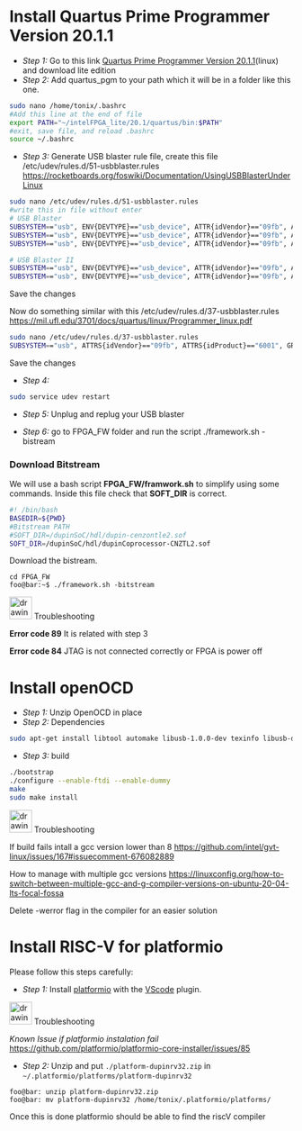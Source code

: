 # Install Quartus Prime Programmer Version 20.1.1
* *Step 1:* Go to this link [Quartus Prime Programmer Version 20.1.1](https://fpgasoftware.intel.com/?edition=lite)(linux) and download lite edition
* *Step 2:* Add quartus_pgm to your path which it will be in a folder like this one. 
```bash
sudo nano /home/tonix/.bashrc
#Add this line at the end of file
export PATH="~/intelFPGA_lite/20.1/quartus/bin:$PATH"
#exit, save file, and reload .bashrc 
source ~/.bashrc
```
* *Step 3:*  Generate USB blaster rule file, create this file /etc/udev/rules.d/51-usbblaster.rules
https://rocketboards.org/foswiki/Documentation/UsingUSBBlasterUnderLinux

```bash
sudo nano /etc/udev/rules.d/51-usbblaster.rules
#write this in file without enter 
# USB Blaster
SUBSYSTEM=="usb", ENV{DEVTYPE}=="usb_device", ATTR{idVendor}=="09fb", ATTR{idProduct}=="6001", MODE="0666", NAME="bus/usb/$env{BUSNUM}/$env{DEVNUM}", RUN+="/bin/chmod 0666 %c"
SUBSYSTEM=="usb", ENV{DEVTYPE}=="usb_device", ATTR{idVendor}=="09fb", ATTR{idProduct}=="6002", MODE="0666", NAME="bus/usb/$env{BUSNUM}/$env{DEVNUM}", RUN+="/bin/chmod 0666 %c"
SUBSYSTEM=="usb", ENV{DEVTYPE}=="usb_device", ATTR{idVendor}=="09fb", ATTR{idProduct}=="6003", MODE="0666", NAME="bus/usb/$env{BUSNUM}/$env{DEVNUM}", RUN+="/bin/chmod 0666 %c"

# USB Blaster II
SUBSYSTEM=="usb", ENV{DEVTYPE}=="usb_device", ATTR{idVendor}=="09fb", ATTR{idProduct}=="6010", MODE="0666", NAME="bus/usb/$env{BUSNUM}/$env{DEVNUM}", RUN+="/bin/chmod 0666 %c"
SUBSYSTEM=="usb", ENV{DEVTYPE}=="usb_device", ATTR{idVendor}=="09fb", ATTR{idProduct}=="6810", MODE="0666", NAME="bus/usb/$env{BUSNUM}/$env{DEVNUM}", RUN+="/bin/chmod 0666 %c"
```
Save the changes 

Now do something similar with this /etc/udev/rules.d/37-usbblaster.rules
https://mil.ufl.edu/3701/docs/quartus/linux/Programmer_linux.pdf

```bash
sudo nano /etc/udev/rules.d/37-usbblaster.rules
SUBSYSTEM=="usb", ATTRS{idVendor}=="09fb", ATTRS{idProduct}=="6001", GROUP="plugdev", MODE="0666", SYMLINK+="usbblaster" 
```
Save the changes 

* *Step 4:*
```bash
sudo service udev restart
```

* *Step 5:*
Unplug and replug your USB blaster

* *Step 6:* go to  FPGA_FW folder and run the script ./framework.sh -bistream
### Download Bitstream
We will use a bash script **FPGA_FW/framwork.sh** to simplify using some commands.
Inside this file check that **SOFT_DIR** is correct. 

```sh
#! /bin/bash
BASEDIR=${PWD}
#Bitstream PATH
#SOFT_DIR=/dupinSoC/hdl/dupin-cenzontle2.sof
SOFT_DIR=/dupinSoC/hdl/dupinCoprocessor-CNZTL2.sof
```

Download the bistream.
```console
cd FPGA_FW
foo@bar:~$ ./framework.sh -bitstream
```

<img src="https://www.wowza.com/uploads/blog/icon-advanced-controls.png" alt="drawing" width="40"/>
Troubleshooting

**Error code 89** It is related with step 3

**Error code 84** JTAG is not connected correctly or FPGA is power off

# Install openOCD

* *Step 1:* Unzip OpenOCD in place
* *Step 2:* Dependencies
```bash
sudo apt-get install libtool automake libusb-1.0.0-dev texinfo libusb-dev libyaml-dev pkg-config
```
* *Step 3:* build
```bash
./bootstrap
./configure --enable-ftdi --enable-dummy
make
sudo make install
```
<img src="https://www.wowza.com/uploads/blog/icon-advanced-controls.png" alt="drawing" width="40"/> Troubleshooting

If build fails intall a gcc version lower than 8
https://github.com/intel/gvt-linux/issues/167#issuecomment-676082889

How to manage with multiple gcc versions
https://linuxconfig.org/how-to-switch-between-multiple-gcc-and-g-compiler-versions-on-ubuntu-20-04-lts-focal-fossa

Delete -werror flag in the compiler for an easier solution

# Install RISC-V for platformio
Please follow this steps carefully:

* *Step 1:* Install [platformio](https://platformio.org/install) with the [VScode](https://platformio.org/install/ide?install=vscode) plugin.

<img src="https://www.wowza.com/uploads/blog/icon-advanced-controls.png" alt="drawing" width="40"/>
Troubleshooting

*Known Issue if platformio instalation fail*
https://github.com/platformio/platformio-core-installer/issues/85

* *Step 2:* Unzip and put  `./platform-dupinrv32.zip` in `~/.platformio/platforms/platform-dupinrv32`

```console
foo@bar: unzip platform-dupinrv32.zip
foo@bar: mv platform-dupinrv32 /home/tonix/.platformio/platforms/
```
Once this is done platformio should be able to find the riscV compiler
